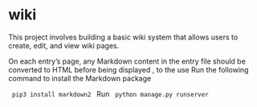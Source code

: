 # wiki
 
<p>This project involves building a basic wiki system that allows users to create, edit, and view wiki pages.</p>
<p>On each entry’s page, any Markdown content in the entry file should be converted to HTML before being displayed , to the use 
Run the following command to install the Markdown package</p>
<code> pip3 install markdown2 </code> 
Run <code> python manage.py runserver </code>
 
